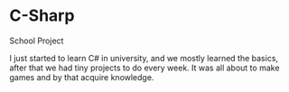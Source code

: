 # C-Sharp
School Project

I just started to learn C# in university, and we mostly learned the basics, after that we had tiny projects to do every week. It was all about to make games and by that acquire knowledge.
